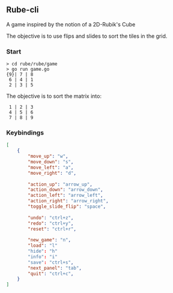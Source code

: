 Rube-cli
----
A game inspired by the notion of a 2D-Rubik's Cube  

The objective is to use flips and slides to sort the tiles in the grid.


### Start
```shell
> cd rube/rube/game
> go run game.go
{9}| 7 | 8 
 6 | 4 | 1 
 2 | 3 | 5
```
The objective is to sort the matrix into:  
```shell
 1 | 2 | 3 
 4 | 5 | 6 
 7 | 8 | 9 
```
 
### Keybindings
```json
[
    {
        "move_up": "w",
        "move_down": "s",
        "move_left": "a",
        "move_right": "d",
        
        "action_up": "arrow_up",
        "action_down": "arrow_down",
        "action_left": "arrow_left",
        "action_right": "arrow_right",
        "toggle_slide_flip": "space",
        
        "undo": "ctrl+z",
        "redo": "ctrl+y",
        "reset": "ctrl+r",
        
        "new_game": "n",
        "load": "l"
        "hide": "h"
        "info": "i"
        "save": "ctrl+s",
        "next_panel": "tab",
        "quit": "ctrl+c",
    }
]
```
